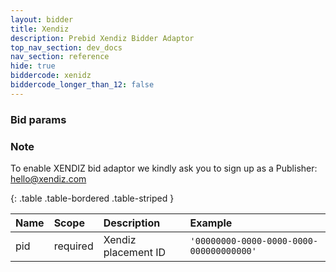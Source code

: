 ```yaml
---
layout: bidder
title: Xendiz
description: Prebid Xendiz Bidder Adaptor
top_nav_section: dev_docs
nav_section: reference
hide: true
biddercode: xenidz
biddercode_longer_than_12: false
---
```


### Bid params

### Note
To enable XENDIZ bid adaptor we kindly ask you to sign up as a Publisher: hello@xendiz.com

{: .table .table-bordered .table-striped } 

| Name  | Scope    | Description         | Example |
| :---- | :------- | :------------------ | :------ |
| pid   | required | Xendiz placement ID | `'00000000-0000-0000-0000-000000000000'` |
